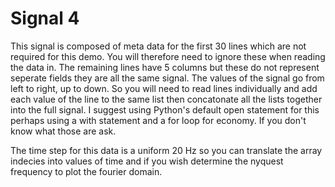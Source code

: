 # Signal 4

This signal is composed of meta data for the first 30 lines which are not required for this demo. 
You will therefore need to ignore these when reading the data in. 
The remaining lines have 5 columns but these do not represent seperate fields they are all the same signal. 
The values of the signal go from left to right, up to down. 
So you will need to read lines individually and add each value of the line to the same list then concatonate all 
the lists together into the full signal.
I suggest using Python's default open statement for this perhaps using a with statement and a for loop for economy.
If you don't know what those are ask.

The time step for this data is a uniform 20 Hz so you can translate the array indecies into values of time and 
if you wish determine the nyquest frequency to plot the fourier domain.
